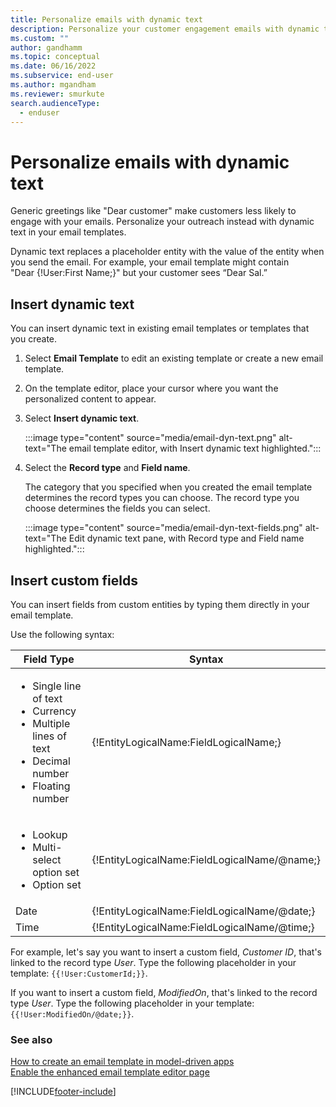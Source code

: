 ```yaml
---
title: Personalize emails with dynamic text
description: Personalize your customer engagement emails with dynamic text in Power Apps.
ms.custom: ""
author: gandhamm
ms.topic: conceptual
ms.date: 06/16/2022
ms.subservice: end-user
ms.author: mgandham
ms.reviewer: smurkute
search.audienceType: 
  - enduser
---
```


# Personalize emails with dynamic text

Generic greetings like "Dear customer" make customers less likely to engage with your emails. Personalize your outreach instead with dynamic text in your email templates.

Dynamic text replaces a placeholder entity with the value of the entity when you send the email. For example, your email template might contain "Dear {!User:First Name;}" but your customer sees “Dear Sal.”

## Insert dynamic text

You can insert dynamic text in existing email templates or templates that you create.

1. Select **Email Template** to edit an existing template or create a new email template. 

3. On the template editor, place your cursor where you want the personalized content to appear.

1. Select **Insert dynamic text**.

    :::image type="content" source="media/email-dyn-text.png" alt-text="The email template editor, with Insert dynamic text highlighted.":::


1. Select the **Record type** and **Field name**.

    The category that you specified when you created the email template determines the record types you can choose. The record type you choose determines the fields you can select.

    :::image type="content" source="media/email-dyn-text-fields.png" alt-text="The Edit dynamic text pane, with Record type and Field name highlighted.":::

## Insert custom fields

 You can insert fields from custom entities by typing them directly in your email template.

Use the following syntax:

| Field Type | Syntax |
| --- | --- |
| <ul><li>Single line of text</li> <li>Currency</li><li> Multiple lines of text </li><li> Decimal number </li><li> Floating number</li></ul> | {!EntityLogicalName:FieldLogicalName;} |
| <ul><li>Lookup</li> <li> Multi-select option set</li><li>Option set</li>| {!EntityLogicalName:FieldLogicalName/@name;} |
| Date  | {!EntityLogicalName:FieldLogicalName/@date;} |
| Time | {!EntityLogicalName:FieldLogicalName/@time;} |

For example, let's say you want to insert a custom field, *Customer ID*, that's linked to the record type *User*. Type the following placeholder in your template: ``{{!User:CustomerId;}}``.

If you want to insert a custom field, *ModifiedOn*, that's linked to the record type *User*. Type the following placeholder in your template: ``{{!User:ModifiedOn/@date;}}``.

### See also

[How to create an email template in model-driven apps](email-template-create.md)  
[Enable the enhanced email template editor page](cs-email-template-builder.md)

[!INCLUDE[footer-include](../includes/footer-banner.md)]
